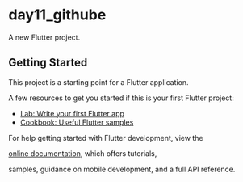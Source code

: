 # day11_githube



A new Flutter project.



## Getting Started



This project is a starting point for a Flutter application.



A few resources to get you started if this is your first Flutter project:



- [Lab: Write your first Flutter app](https://docs.flutter.dev/get-started/codelab)
- [Cookbook: Useful Flutter samples](https://docs.flutter.dev/cookbook)


For help getting started with Flutter development, view the



[online documentation](https://docs.flutter.dev/), which offers tutorials,

samples, guidance on mobile development, and a full API reference.
